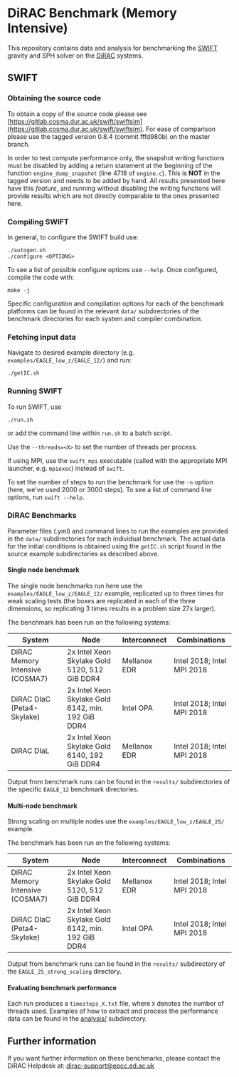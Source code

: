 # DiRAC Benchmark (Memory Intensive)

This repository contains data and analysis for benchmarking the [SWIFT](http://icc.dur.ac.uk/swift/) gravity and SPH solver on the [DiRAC](http://www.dirac.ac.uk) systems.

## SWIFT

### Obtaining the source code

To obtain a copy of the source code please see [https://gitlab.cosma.dur.ac.uk/swift/swiftsim](https://gitlab.cosma.dur.ac.uk/swift/swiftsim). For ease of comparison please use the tagged version 0.8.4 (commit fffd980b) on the master branch. 

In order to test compute performance only, the snapshot writing functions must be disabled by adding a return statement at the beginning of the function `engine_dump_snapshot` (line 4718 of `engine.c`). This is **NOT** in the tagged version and needs to be added by hand. All results presented here have this *feature*, and running without disabling the writing functions will provide results which are not directly comparable to the ones presented here.

### Compiling SWIFT

In general, to configure the SWIFT build use:

```
./autogen.sh
./configure <OPTIONS>
```

To see a list of possible configure options use `--help`. Once configured, compile the code with:

```
make -j
```

Specific configuration and compilation options for each of the benchmark platforms can be found in the relevant `data/` subdirectories of the benchmark directories for each system and compiler combination.

### Fetching input data

Navigate to desired example directory (e.g. `examples/EAGLE_low_z/EAGLE_12/`) and run:

```
./getIC.sh
```

### Running SWIFT

To run SWIFT, use

```
./run.sh
```

or add the command line within `run.sh` to a batch script.

Use the `--threads=<X>` to set the number of threads per process.

If using MPI, use the `swift_mpi` executable (called with the appropriate MPI launcher, e.g. `mpiexec`) instead of `swift`.

To set the number of steps to run the benchmark for use the `-n` option (here, we've used 2000 or 3000 steps). To see a list of command line options, run `swift --help`. 

### DiRAC Benchmarks

Parameter files (.yml) and command lines to run the examples are provided in the `data/` subdirectories for each individual benchmark. The actual data for the initial conditions is obtained using the `getIC.sh` script found in the source example subdirectories as described above. 

#### Single node benchmark

The single node benchmarks run here use the `examples/EAGLE_low_z/EAGLE_12/` example, replicated up to three times for weak scaling tests (the boxes are replicated in each of the three dimensions, so replicating 3 times results in a problem size 27x larger).

The benchmark has been run on the following systems:

| System | Node | Interconnect | Combinations |
|--------|------|--------------|--------------|
| DiRAC Memory Intensive (COSMA7) | 2x Intel Xeon Skylake Gold 5120, 512 GiB DDR4 | Mellanox EDR | Intel 2018; Intel MPI 2018 |
| DiRAC DIaC (Peta4-Skylake) | 2x Intel Xeon Skylake Gold 6142, min. 192 GiB DDR4 | Intel OPA | Intel 2018; Intel MPI 2018 | 
| DiRAC DIaL | 2x Intel Xeon Skylake Gold 6140, 192 GiB DDR4 | Mellanox EDR | Intel 2018; Intel MPI 2018 |

Output from benchmark runs can be found in the `results/` subdirectories of the specific `EAGLE_12` benchmark directories.

#### Multi-node benchmark

Strong scaling on multiple nodes use the `examples/EAGLE_low_z/EAGLE_25/` example. 

The benchmark has been run on the following systems:

| System | Node | Interconnect | Combinations |
|--------|------|--------------|--------------|
| DiRAC Memory Intensive (COSMA7) | 2x Intel Xeon Skylake Gold 5120, 512 GiB DDR4 | Mellanox EDR | Intel 2018; Intel MPI 2018 |
| DiRAC DIaC (Peta4-Skylake) | 2x Intel Xeon Skylake Gold 6142, min. 192 GiB DDR4 | Intel OPA | Intel 2018; Intel MPI 2018 | 

Output from benchmark runs can be found in the `results/` subdirectory of the `EAGLE_25_strong_scaling` directory.

#### Evaluating benchmark performance

Each run produces a `timesteps_X.txt` file, where `X` denotes the number of threads used. Examples of how to extract and process the performance data can be found in the [analysis/](analysis/) subdirectory.

## Further information

If you want further information on these benchmarks, please contact the DiRAC Helpdesk at: dirac-support@epcc.ed.ac.uk

